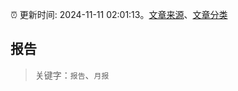 :alarm_clock: 更新时间: 2024-11-11 02:01:13。[文章来源](/README.md)、[文章分类](/TAGS.md)

## 报告


> 关键字：`报告`、`月报`



